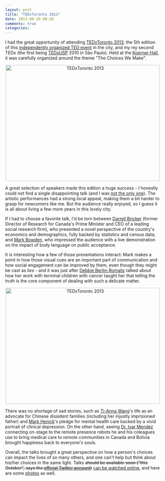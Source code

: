 ```yaml
---
layout: post
title: "TEDxToronto 2013"
date: 2013-09-29 09:28
comments: true
categories:
---
```


I had the great opportunity of attending [TEDxToronto 2013][2], the 5th edition of this [independently organized TED event][30] in the city, and my my second TEDx (the first being [TEDxUSP][20] 2010 in São Paulo). Held at the [Koerner Hall][31], it was carefully organized around the theme "The Choices We Make".

<center><a href="http://www.flickr.com/photos/chesterbr/9975964374/" title="TEDxToronto 2013 by chesterbr, on Flickr"><img src="//farm4.staticflickr.com/3743/9975964374_bd02cb3b14.jpg" width="500" height="375" alt="TEDxToronto 2013"></a></center>

A great selection of speakers made this edition a huge success - I honestly could not find a single disappointing talk (and I was [not the only one][32]). The artistic performances had a strong local appeal, making them a bit harder to grasp for newcomers like me. But the audience really enjoyed, so I guess it is all about living a few more years in this lovely city.

If I had to choose a favorite talk, I'd be torn between [Darrell Bricker][3] (former Director of Research for Canada's Prime Minister and CEO of a leading social research firm), who presented a novel perspective of the country's economics and demographics, fully backed by statistics and census data; and [Mark Bowden][5], who impressed the audience with a live demonstration on the impact of body language on public acceptance.

It is interesting how a few of those presentations interact: Mark makes a point in how those visual cues are an important part of communication and how social engagement can be improved by them, even though they might be cast as *lies* - and it was just after [Debbie Berlin-Romalis][7] talked about how her work with terminal children with cancer taught her that telling the *truth* is the core component of dealing with such a delicate matter.

<center><a href="http://www.flickr.com/photos/chesterbr/9975946864/" title="TEDxToronto 2013 by chesterbr, on Flickr"><img src="//farm8.staticflickr.com/7434/9975946864_8bf505195c.jpg" width="500" height="375" alt="TEDxToronto 2013"></a></center>

There was no shortage of sad stories, such as [Ti-Anna Wang][11]'s life as an advocate for Chinese dissident families (including her injustly imprisioned father) and [Mark Henick][13]'s pledge for mental health care backed by a vivid portrait of clinical depression. On the other hand, seeing [Dr. Ivar Mendez][9] connecting on-stage to the remote presence robots he and his coleagues use to bring medical care to remote communities in Canada and Bolivia brought happiness back to everyone's souls.

Overall, the talks brought a great perspective on how a person's choices can impact the lives of so many others, and one can't help but think about his/her choices in the same light. Talks <del>should be available soon ("this October", says the [official Twitter account][21])</del> [can be watched online](http://www.tedxtoronto.com/talks/?talk_year=2013), and here are some [photos][22] as well.

[1]: https://jobs.lever.co/shopify?lever-via=eOVOUtKqCt
[2]: http://www.tedxtoronto.com/
[3]: http://www.tedxtoronto.com/speakers/darrell-bricker/
[5]: http://www.tedxtoronto.com/speakers/mark-bowden/
[7]: http://www.tedxtoronto.com/speakers/deborah-s-berlin-romalis/
[9]: http://www.cbc.ca/atthetable/2013/01/dr-ivar-mendez-1.html
[11]: http://www.tedxtoronto.com/speakers/ti-anna-wang/
[13]: http://www.tedxtoronto.com/speakers/mark-henick/
[20]: /archives/2010/08/tedxusp.html/
[21]: https://twitter.com/tedxtoronto
[22]: http://www.flickr.com/photos/chesterbr/sets/72157635965566134
[30]: http://www.ted.com/tedx
[31]: http://4sq.com/a1hOoG
[32]: http://www.tedxtoronto.com/blog/tedxtoronto-2013/
